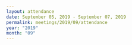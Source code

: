 ```yaml
---
layout: attendance
date: September 05, 2019 - September 07, 2019
permalink: meetings/2019/09/attendance
year: "2019"
month: "09"
---
```


